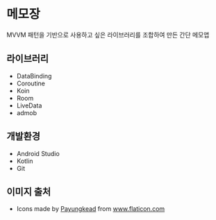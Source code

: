 # 메모장

MVVM 패턴을 기반으로 사용하고 싶은 라이브러리를 조합하여 만든 간단 메모앱

## 라이브러리
- DataBinding   
- Coroutine   
- Koin   
- Room   
- LiveData   
- admob

## 개발환경
- Android Studio   
- Kotlin   
- Git   


## 이미지 출처
- <div>Icons made by <a href="https://www.flaticon.com/authors/payungkead" title="Payungkead">Payungkead</a> from <a href="https://www.flaticon.com/" title="Flaticon">www.flaticon.com</a></div>   
